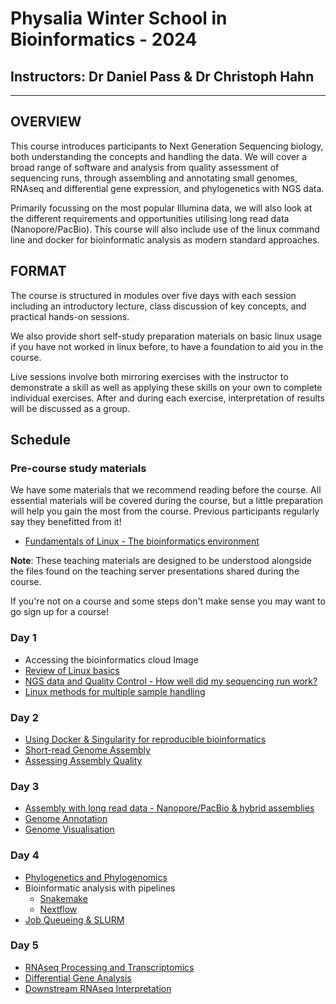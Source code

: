 # Physalia Winter School in Bioinformatics - 2024
## Instructors: Dr Daniel Pass & Dr Christoph Hahn

---

## OVERVIEW
This course introduces participants to Next Generation Sequencing biology, both understanding the concepts and handling the data. We will cover a broad range of software and analysis from quality assessment of sequencing runs, through assembling and annotating small genomes, RNAseq and differential gene expression, and phylogenetics with NGS data. 

Primarily focussing on the most popular Illumina data, we will also look at the different requirements and opportunities utilising long read data (Nanopore/PacBio). This course will also include use of the linux command line and docker for bioinformatic analysis as modern standard approaches.
 
## FORMAT
The course is structured in modules over five days with each session including an introductory lecture, class discussion of key concepts, and practical hands-on sessions.

We also provide short self-study preparation materials on basic linux usage if you have not worked in linux before, to have a foundation to aid you in the course.

Live sessions involve both mirroring exercises with the instructor to demonstrate a skill as well as applying these skills on your own to complete individual exercises. After and during each exercise, interpretation of results will be discussed as a group.

## Schedule
 
### Pre-course study materials
We have some materials that we recommend reading before the course. All essential materials will be covered during the course, but a little preparation will help you gain the most from the course. Previous participants regularly say they benefitted from it!
 - [Fundamentals of Linux - The bioinformatics environment]()

**Note**: These teaching materials are designed to be understood alongside the files found on the teaching server presentations shared during the course.

If you're not on a course and some steps don't make sense you may want to go sign up for a course!

### Day 1
- Accessing the bioinformatics cloud Image 
- [Review of Linux basics](Introduction_to_Linux.md)
- [NGS data and Quality Control - How well did my sequencing run work?](NGS_QualityControl.md)
- [Linux methods for multiple sample handling](Looping_in_Linux.md)

### Day 2
- [Using Docker & Singularity for reproducible bioinformatics](Using_Containers.md)
- [Short-read Genome Assembly]()
- [Assessing Assembly Quality]()

### Day 3
- [Assembly with long read data - Nanopore/PacBio & hybrid assemblies](LongReadAssembly.md)
- [Genome Annotation]()
- [Genome Visualisation]()

### Day 4
- [Phylogenetics and Phylogenomics]()
- Bioinformatic analysis with pipelines
  - [Snakemake]()
  - [Nextflow](A_breif_view_on_nextflow.md)
- [Job Queueing & SLURM](Queueing_with_SLURM.md)

### Day 5
- [RNAseq Processing and Transcriptomics](RNAseq_Processing.md)
- [Differential Gene Analysis](RNAseq_DifferentialGeneAnalysis.md)
- [Downstream RNAseq Interpretation]()